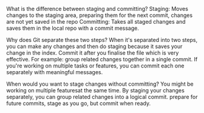 What is the difference between staging and committing?
Staging: Moves changes to the staging area, preparing them for the next commit, changes are not yet saved in the repo
Committing: Takes all staged changes and saves them in the local repo with a commit message.

Why does Git separate these two steps?
When it's separated into two steps, you can make any changes and then do staging because it saves your change in the index. Commit it after you finalise the 
file which is very effective. For example: group related changes together in a single commit. If you're working on multiple tasks or features, you can commit each one separately with meaningful messages.

When would you want to stage changes without committing?
You might be working on multiple featuresat the same time. By staging your changes separately, you can group related changes into a logical commit.
prepare for future commits, stage as you go, but commit when ready.
